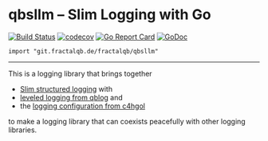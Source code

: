 # qbsllm – Slim Logging with Go
[![Build Status](https://travis-ci.org/fractalqb/qbsllm.svg)](https://travis-ci.org/fractalqb/qbsllm)
[![codecov](https://codecov.io/gh/fractalqb/qbsllm/branch/master/graph/badge.svg)](https://codecov.io/gh/fractalqb/qbsllm)
[![Go Report Card](https://goreportcard.com/badge/github.com/fractalqb/qbsllm)](https://goreportcard.com/report/github.com/fractalqb/qbsllm)
[![GoDoc](https://godoc.org/github.com/fractalqb/qbsllm?status.svg)](https://godoc.org/github.com/fractalqb/qbsllm)

`import "git.fractalqb.de/fractalqb/qbsllm"`

---

This is a logging library that brings together

- [Slim structured logging](https://git.fractalqb.de/fractalqb/sllm)
with
- [leveled logging from qblog](https://codeberg.org/fractalqb/qblog)
and
- the [logging configuration from
  c4hgol](https://codeberg.org/fractalqb/c4hgol)

to make a logging library that can coexists peacefully with other
logging libraries.
